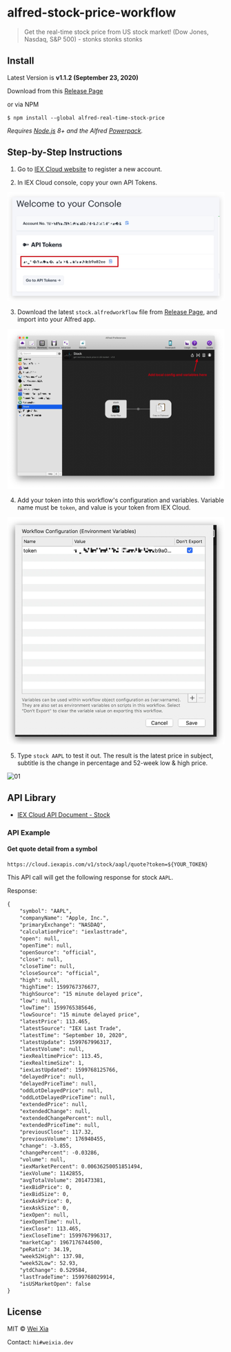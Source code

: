 # alfred-stock-price-workflow

> Get the real-time stock price from US stock market! (Dow Jones, Nasdaq, S&P 500) - stonks stonks stonks

## Install

Latest Version is **v1.1.2 (September 23, 2020)**

Download from this [Release Page](https://github.com/Wei-Xia/alfred-stock-price-workflow/releases)

or via NPM

```
$ npm install --global alfred-real-time-stock-price
```

_Requires [Node.js](https://nodejs.org) 8+ and the Alfred [Powerpack](https://www.alfredapp.com/powerpack/)._

## Step-by-Step Instructions

1. Go to [IEX Cloud website](https://iexcloud.io/s/da57dcd1) to register a new account.

2. In IEX Cloud console, copy your own API Tokens.

![002](/assets/002.jpg)

3. Download the latest `stock.alfredworkflow` file from [Release Page](https://github.com/Wei-Xia/alfred-stock-price-workflow/releases), and import into your Alfred app.

![001](/assets/001.jpg)

4. Add your token into this workflow's configuration and variables. Variable name must be `token`, and value is your token from IEX Cloud.

![003](/assets/003.jpg)

5. Type `stock AAPL` to test it out. The result is the latest price in subject, subtitle is the change in percentage and 52-week low & high price.

![01](/assets/usage.gif)


## API Library

- [IEX Cloud API Document - Stock](https://iexcloud.io/docs/api/#quote)

### API Example

#### Get quote detail from a symbol

```
https://cloud.iexapis.com/v1/stock/aapl/quote?token=${YOUR_TOKEN}
```

This API call will get the following response for stock `AAPL`.

Response:

```
{
    "symbol": "AAPL",
    "companyName": "Apple, Inc.",
    "primaryExchange": "NASDAQ",
    "calculationPrice": "iexlasttrade",
    "open": null,
    "openTime": null,
    "openSource": "official",
    "close": null,
    "closeTime": null,
    "closeSource": "official",
    "high": null,
    "highTime": 1599767376677,
    "highSource": "15 minute delayed price",
    "low": null,
    "lowTime": 1599765385646,
    "lowSource": "15 minute delayed price",
    "latestPrice": 113.465,
    "latestSource": "IEX Last Trade",
    "latestTime": "September 10, 2020",
    "latestUpdate": 1599767996317,
    "latestVolume": null,
    "iexRealtimePrice": 113.45,
    "iexRealtimeSize": 1,
    "iexLastUpdated": 1599768125766,
    "delayedPrice": null,
    "delayedPriceTime": null,
    "oddLotDelayedPrice": null,
    "oddLotDelayedPriceTime": null,
    "extendedPrice": null,
    "extendedChange": null,
    "extendedChangePercent": null,
    "extendedPriceTime": null,
    "previousClose": 117.32,
    "previousVolume": 176940455,
    "change": -3.855,
    "changePercent": -0.03286,
    "volume": null,
    "iexMarketPercent": 0.00636250051851494,
    "iexVolume": 1142855,
    "avgTotalVolume": 201473381,
    "iexBidPrice": 0,
    "iexBidSize": 0,
    "iexAskPrice": 0,
    "iexAskSize": 0,
    "iexOpen": null,
    "iexOpenTime": null,
    "iexClose": 113.465,
    "iexCloseTime": 1599767996317,
    "marketCap": 1967176744500,
    "peRatio": 34.19,
    "week52High": 137.98,
    "week52Low": 52.93,
    "ytdChange": 0.529584,
    "lastTradeTime": 1599768029914,
    "isUSMarketOpen": false
}
```

## License

MIT © [Wei Xia](http://weixia.dev/)

Contact: `hi#weixia.dev`
